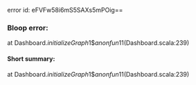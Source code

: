 error id: eFVFw58i6mS5SAXs5mPOig==
### Bloop error:

at Dashboard$.initializeGraph$1$$anonfun$11(Dashboard.scala:239)
#### Short summary: 

at Dashboard$.initializeGraph$1$$anonfun$11(Dashboard.scala:239)